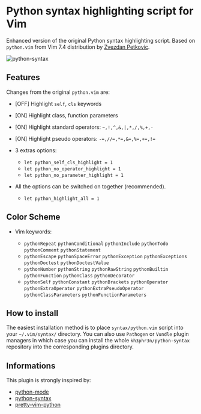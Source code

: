 # Python syntax highlighting script for Vim

Enhanced version of the original Python syntax highlighting script.
Based on `python.vim` from Vim 7.4 distribution by [Zvezdan Petkovic](https://github.com/zvezdan).

![python-syntax](http://static.tuxico.com/python-syntax/preview.png)

## Features

Changes from the original `python.vim` are:

* [OFF] Highlight `self`, `cls` keywords
* [ON]  Highlight class, function parameters
* [ON]  Highlight standard operators: `~,!,^,&,|,*,/,%,+,-`
* [ON]  Highlight pseudo operators: `-=,//=,*=,&=,%=,+=,!=`
* 3 extras options:

    * `let python_self_cls_highlight = 1`
    * `let python_no_operator_highlight = 1`
    * `let python_no_parameter_highlight = 1`

* All the options can be switched on together (recommended).

    * `let python_highlight_all = 1`

## Color Scheme

* Vim keywords:

    * `pythonRepeat` `pythonConditional` `pythonInclude` `pythonTodo` `pythonComment` `pythonStatement`
    * `pythonEscape` `pythonSpaceError` `pythonException` `pythonExceptions` `pythonDoctest` `pythonDoctestValue`
    * `pythonNumber` `pythonString` `pythonRawString` `pythonBuiltin` `pythonFunction` `pythonClass` `pythonDecorator`
    * `pythonSelf` `pythonConstant` `pythonBrackets` `pythonOperator` `pythonExtraOperator` `pythonExtraPseudoOperator` `pythonClassParameters` `pythonFunctionParameters`

## How to install

The easiest installation method is to place `syntax/python.vim` script into your `~/.vim/syntax/` directory.
You can also use `Pathogen` or `Vundle` plugin managers in which case you can install the whole `kh3phr3n/python-syntax`
repository into the corresponding plugins directory.

## Informations

This plugin is strongly inspired by:

* [python-mode](https://github.com/klen/python-mode)
* [python-syntax](https://github.com/hdima/python-syntax)
* [pretty-vim-python](https://github.com/pfdevilliers/Pretty-Vim-Python)


